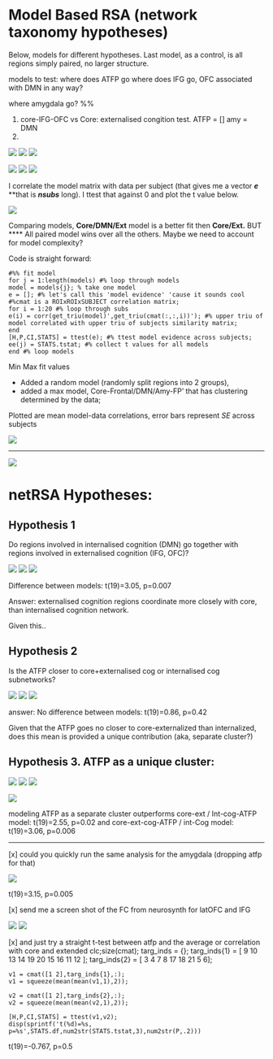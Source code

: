 # Model Based RSA (network taxonomy hypotheses)
Below, models for different hypotheses. 
Last model, as a control, is all regions simply paired, no larger structure.

models to test: 
where does ATFP go 
where does IFG go,
OFC associated with DMN in any way?

where amygdala go?
%%


1. core-IFG-OFC vs Core: externalised congition test. ATFP = [] amy = DMN
2. 



![](https://d2mxuefqeaa7sj.cloudfront.net/s_2A4FCA71A923BB43A2011972B3E2465E9BB227077A96F3598F1BB7C3365D74DA_1512672782719_07-Dec-2017+195202.png)
![](https://d2mxuefqeaa7sj.cloudfront.net/s_2A4FCA71A923BB43A2011972B3E2465E9BB227077A96F3598F1BB7C3365D74DA_1512672782724_07-Dec-2017+195206.png)
![](https://d2mxuefqeaa7sj.cloudfront.net/s_2A4FCA71A923BB43A2011972B3E2465E9BB227077A96F3598F1BB7C3365D74DA_1512672782729_07-Dec-2017+195209.png)

![](https://d2mxuefqeaa7sj.cloudfront.net/s_2A4FCA71A923BB43A2011972B3E2465E9BB227077A96F3598F1BB7C3365D74DA_1512672782737_07-Dec-2017+195215.png)
![](https://d2mxuefqeaa7sj.cloudfront.net/s_2A4FCA71A923BB43A2011972B3E2465E9BB227077A96F3598F1BB7C3365D74DA_1512672782750_07-Dec-2017+195219.png)
![](https://d2mxuefqeaa7sj.cloudfront.net/s_2A4FCA71A923BB43A2011972B3E2465E9BB227077A96F3598F1BB7C3365D74DA_1512672782757_07-Dec-2017+195223.png)


I correlate the model matrix with data per subject (that gives me a vector ***e*** **that is ***nsubs*** long). 
I ttest that against 0 and plot the t value below.


![](https://d2mxuefqeaa7sj.cloudfront.net/s_2A4FCA71A923BB43A2011972B3E2465E9BB227077A96F3598F1BB7C3365D74DA_1512673799552_image.png)


Comparing models, **Core/DMN/Ext** model is a better fit then **Core/Ext.** 
BUT ****
All paired model wins over all the others. Maybe we need to account for model complexity? 


Code is straight forward: 

    #%% fit model
    for j = 1:length(models) #% loop through models
    model = models{j}; % take one model
    e = []; #% let's call this 'model evidence' 'cause it sounds cool
    #%cmat is a ROIxROIxSUBJECT correlation matrix;
    for i = 1:20 #% loop through subs
    e(i) = corr(get_triu(model)',get_triu(cmat(:,:,i))'); #% upper triu of model correlated with upper triu of subjects similarity matrix;
    end
    [H,P,CI,STATS] = ttest(e); #% ttest model evidence across subjects;
    ee(j) = STATS.tstat; #% collect t values for all models
    end #% loop models 

Min Max fit values

- Added a random model (randomly split regions into 2 groups), 
- added a max model, Core-Frontal/DMN/Amy-FP’ that has clustering determined by the data; 

Plotted are mean model-data correlations, error bars represent *SE* across subjects

![](https://d2mxuefqeaa7sj.cloudfront.net/s_2A4FCA71A923BB43A2011972B3E2465E9BB227077A96F3598F1BB7C3365D74DA_1513085055127_Screen+Shot+2017-12-12+at+14.24.09.png)

----------
![](https://d2mxuefqeaa7sj.cloudfront.net/s_2A4FCA71A923BB43A2011972B3E2465E9BB227077A96F3598F1BB7C3365D74DA_1513246891997_image.png)



# netRSA Hypotheses: 
## Hypothesis 1

Do regions involved in internalised cognition (DMN) go together with regions involved in externalised cognition (IFG, OFC)? 

![](https://d2mxuefqeaa7sj.cloudfront.net/s_2A4FCA71A923BB43A2011972B3E2465E9BB227077A96F3598F1BB7C3365D74DA_1513181194832_Screen+Shot+2017-12-13+at+17.06.26.png)
![](https://d2mxuefqeaa7sj.cloudfront.net/s_2A4FCA71A923BB43A2011972B3E2465E9BB227077A96F3598F1BB7C3365D74DA_1513181196585_Screen+Shot+2017-12-13+at+17.05.31.png)
![](https://d2mxuefqeaa7sj.cloudfront.net/s_2A4FCA71A923BB43A2011972B3E2465E9BB227077A96F3598F1BB7C3365D74DA_1513180969409_Screen+Shot+2017-12-13+at+17.02.42.png)


Difference between models: t(19)=3.05, p=0.007

Answer: externalised cognition regions coordinate more closely with core, than internalised cognition network. 

 Given this..

##  Hypothesis 2

 Is the ATFP closer to core+externalised cog or internalised cog subnetworks? 

![](https://d2mxuefqeaa7sj.cloudfront.net/s_2A4FCA71A923BB43A2011972B3E2465E9BB227077A96F3598F1BB7C3365D74DA_1513248151665_Screen+Shot+2017-12-14+at+11.41.52.png)
![](https://d2mxuefqeaa7sj.cloudfront.net/s_2A4FCA71A923BB43A2011972B3E2465E9BB227077A96F3598F1BB7C3365D74DA_1513248143141_Screen+Shot+2017-12-14+at+11.42.00.png)
![](https://d2mxuefqeaa7sj.cloudfront.net/s_2A4FCA71A923BB43A2011972B3E2465E9BB227077A96F3598F1BB7C3365D74DA_1513248199747_Screen+Shot+2017-12-14+at+11.43.10.png)


answer: No difference between models: t(19)=0.86, p=0.42

Given that the ATFP goes no closer to core-externalized than internalized, does this mean is provided a unique contribution (aka, separate cluster?)

##  Hypothesis 3. ATFP as a unique cluster:


![](https://d2mxuefqeaa7sj.cloudfront.net/s_2A4FCA71A923BB43A2011972B3E2465E9BB227077A96F3598F1BB7C3365D74DA_1513248151665_Screen+Shot+2017-12-14+at+11.41.52.png)
![](https://d2mxuefqeaa7sj.cloudfront.net/s_2A4FCA71A923BB43A2011972B3E2465E9BB227077A96F3598F1BB7C3365D74DA_1513248143141_Screen+Shot+2017-12-14+at+11.42.00.png)
![](https://d2mxuefqeaa7sj.cloudfront.net/s_2A4FCA71A923BB43A2011972B3E2465E9BB227077A96F3598F1BB7C3365D74DA_1513248492200_Screen+Shot+2017-12-14+at+11.48.05.png)

![](https://d2mxuefqeaa7sj.cloudfront.net/s_2A4FCA71A923BB43A2011972B3E2465E9BB227077A96F3598F1BB7C3365D74DA_1513248509137_Screen+Shot+2017-12-14+at+11.48.22.png)


modeling ATFP as a separate cluster outperforms core-ext / Int-cog-ATFP model: t(19)=2.55, p=0.02
and core-ext-cog-ATFP / int-Cog model: t(19)=3.06, p=0.006


----------
[x] could you quickly run the same analysis for the amygdala (dropping atfp for that)


![](https://d2mxuefqeaa7sj.cloudfront.net/s_2A4FCA71A923BB43A2011972B3E2465E9BB227077A96F3598F1BB7C3365D74DA_1513257933692_Screen+Shot+2017-12-14+at+14.25.08.png)


t(19)=3.15, p=0.005



[x] send me a screen shot of the FC from neurosynth for latOFC and IFG


![](https://d2mxuefqeaa7sj.cloudfront.net/s_2A4FCA71A923BB43A2011972B3E2465E9BB227077A96F3598F1BB7C3365D74DA_1513258527655_pasted_image_at_2017_12_14_02_33_pm.png)
![](https://d2mxuefqeaa7sj.cloudfront.net/s_2A4FCA71A923BB43A2011972B3E2465E9BB227077A96F3598F1BB7C3365D74DA_1513258527668_pasted_image_at_2017_12_14_02_34_pm.png)

[x] and just try a straight t-test between atfp and the average or correlation with core and extended
    clc;size(cmat);
    targ_inds = {};
    targ_inds{1} = [ 9    10    13    14    19    20   15    16    11    12 ];
    targ_inds{2} = [ 3     4     7     8    17    18    21     5     6];
     
    v1 = cmat([1 2],targ_inds{1},:);
    v1 = squeeze(mean(mean(v1,1),2));
     
    v2 = cmat([1 2],targ_inds{2},:);
    v2 = squeeze(mean(mean(v2,1),2));
     
    [H,P,CI,STATS] = ttest(v1,v2);
    disp(sprintf('t(%d)=%s, p=%s',STATS.df,num2str(STATS.tstat,3),num2str(P,.2)))

t(19)=-0.767, p=0.5



